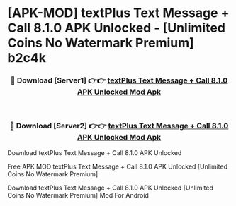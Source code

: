 # [APK-MOD] textPlus  Text Message + Call 8.1.0 APK Unlocked - [Unlimited Coins No Watermark Premium] b2c4k



<div align="center">
<h3>🔴 Download [Server1] 👉👉 <a href="https://momento.my/?title=textPlus__Text_Message_+_Call_8.1.0_APK_Unlocked">textPlus  Text Message + Call 8.1.0 APK Unlocked Mod Apk</a></h3><br>

<h3>🔴 Download [Server2] 👉👉 <a href="https://momento.my/?title=textPlus__Text_Message_+_Call_8.1.0_APK_Unlocked">textPlus  Text Message + Call 8.1.0 APK Unlocked Mod Apk</a></h3>
</div>



Download textPlus  Text Message + Call 8.1.0 APK Unlocked 

Free APK MOD textPlus  Text Message + Call 8.1.0 APK Unlocked [Unlimited Coins No Watermark Premium]

Download textPlus  Text Message + Call 8.1.0 APK Unlocked [Unlimited Coins No Watermark Premium] Mod For Android
